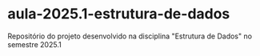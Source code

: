 # aula-2025.1-estrutura-de-dados
Repositório do projeto desenvolvido na disciplina "Estrutura de Dados" no semestre 2025.1
